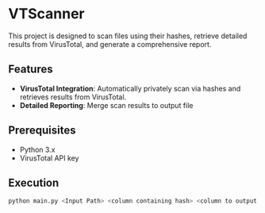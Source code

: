 # VTScanner
 
This project is designed to scan files using their hashes, retrieve detailed results from VirusTotal, and generate a comprehensive report.

## Features

- **VirusTotal Integration**: Automatically privately scan via hashes and retrieves results from VirusTotal.
- **Detailed Reporting**: Merge scan results to output file

## Prerequisites

- Python 3.x
- VirusTotal API key

## Execution

   ```bash
   python main.py <Input Path> <column containing hash> <column to output the VT result>